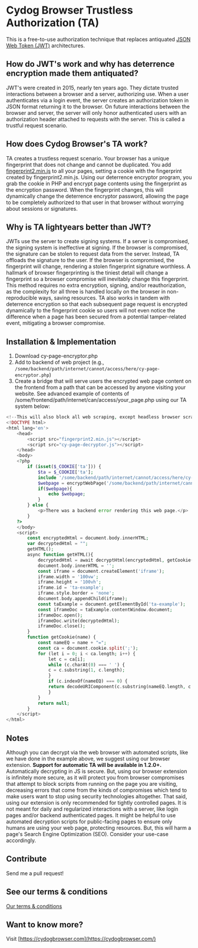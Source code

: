 # Cydog Browser Trustless Authorization (TA)
This is a free-to-use authorization technique that replaces antiquated [JSON Web Token (JWT)](https://www.geeksforgeeks.org/web-tech/json-web-token-jwt/) architectures.

## How do JWT's work and why has deterrence encryption made them antiquated?
JWT's were created in 2015, nearly ten years ago. They dictate trusted interactions between a browser and a server, authorizing use. When a user authenticates via a login event, the server creates an authorization token in JSON format returning it to the browser. On future interactions between the browser and server, the server will only honor authenticated users with an authorization header attached to requests with the server. This is called a trustful request scenario. 

## How does Cydog Browser's TA work?
TA creates a trustless request scenario. Your browser has a unique fingerprint that does not change and cannot be duplicated. You add [fingerprint2.min.js](https://raw.githubusercontent.com/Cydog-Browser/deterrent-encryptor/refs/heads/main/trustless-authorization/fingerprint2.min.js) to all your pages, setting a cookie with the fingerprint created by fingerprint2.min.js. Using our deterrence encryptor program, you grab the cookie in PHP and encrypt page contents using the fingerprint as the encryption password. When the fingerprint changes, this will dynamically change the deterrence encryptor password, allowing the page to be completely authorized to that user in that browser without worrying about sessions or signatures.

## Why is TA lightyears better than JWT?
JWTs use the server to create signing systems. If a server is compromised, the signing system is ineffective at signing. If the browser is compromised, the signature can be stolen to request data from the server. Instead, TA offloads the signature to the user. If the browser is compromised, the fingerprint will change, rendering a stolen fingerprint signature worthless. A hallmark of browser fingerprinting is the tiniest detail will change a fingerprint so a browser compromise will inevitably change this fingerprint. This method requires no extra encryption, signing, and/or reauthorization, as the complexity for all three is handled locally on the browser in non-reproducible ways, saving resources. TA also works in tandem with deterrence encryption so that each subsequent page request is encrypted dynamically to the fingerprint cookie so users will not even notice the difference when a page has been secured from a potential tamper-related event, mitigating a browser compromise.

## Installation & Implementation
1. Download cy-page-encryptor.php
2. Add to backend of web project (e.g., `/some/backend/path/internet/cannot/access/here/cy-page-encryptor.php`)
3. Create a bridge that will serve users the encrypted web page content on the frontend from a path that can be accessed by anyone visiting your website. See advanced example of contents of /some/frontend/path/internet/can/access/your_page.php using our TA system below:
```php
<!--This will also block all web scraping, except headless browser scraping (which we show you how to solve with later techniques).-->
<!DOCTYPE html>
<html lang='en'>
    <head>
        <script src="fingerprint2.min.js"></script>
        <script src="cy-page-decryptor.js"></script>
    </head>
    <body>
    <?php
        if (isset($_COOKIE['ta'])) {
            $ta = $_COOKIE['ta'];
            include '/some/backend/path/internet/cannot/access/here/cy-page-encryptor.php';
            $webpage = encryptWebPage('/some/backend/path/internet/cannot/access/here.php', $ta, 'your_file_type');
            if($webpage){
                echo $webpage;
            }
        } else {
            <p>There was a backend error rendering this web page.</p>
        }
    ?>
    </body>
    <script>
        const encryptedHtml = document.body.innerHTML;
        var decryptedHtml = "";
        getHTML();
        async function getHTML(){
            decryptedHtml = await decryptHtml(encryptedHtml, getCookie('ta'));
            document.body.innerHTML = '';
            const iframe = document.createElement('iframe');
            iframe.width = '100vw';
            iframe.height = '100vh';
            iframe.id = 'ta-example';
            iframe.style.border = 'none';
            document.body.appendChild(iframe);
            const taExample = document.getElementById('ta-example');
            const iframeDoc = taExample.contentWindow.document;
            iframeDoc.open();
            iframeDoc.write(decryptedHtml);
            iframeDoc.close();
        }
        function getCookie(name) {
            const nameEQ = name + "=";
            const ca = document.cookie.split(';');
            for (let i = 0; i < ca.length; i++) {
                let c = ca[i];
                while (c.charAt(0) === ' ') {
                c = c.substring(1, c.length);
                }
                if (c.indexOf(nameEQ) === 0) {
                return decodeURIComponent(c.substring(nameEQ.length, c.length));
                }
            }
            return null;
        }
    </script>
</html>
```

## Notes
Although you can decrypt via the web browser with automated scripts, like we have done in the example above, we suggest using our browser extension. **Support for automatic TA will be available in 1.2.0+.** Automatically decrypting in JS is secure. But, using our browser extension is infinitely more secure, as it will protect you from browser compromises that attempt to block scripts from running on the page you are visiting, decreasing errors that come from the kinds of compromises which tend to make users want to stop using security technologies altogether. That said, using our extension is only recommended for tightly controlled pages. It is not meant for daily and regularized interactions with a server, like login pages and/or backend authenticated pages. It might be helpful to use automated decryption scripts for public-facing pages to ensure only humans are using your web page, protecting resources. But, this will harm a page's Search Engine Optimization (SEO). Consider your use-case accordingly. 

## Contribute
Send me a pull request!

## See our terms & conditions
[Our terms & conditions](https://cydogbrowser.com/cyterms.html)

## Want to know more?
Visit [https://cydogbrowser.com](https://cydogbrowser.com/)